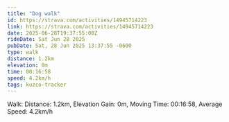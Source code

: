 ```yaml
---
title: "Dog walk"
id: https://strava.com/activities/14945714223
link: https://strava.com/activities/14945714223
date: 2025-06-28T19:37:55:00Z
rideDate: Sat Jun 28 2025
pubDate: Sat, 28 Jun 2025 13:37:55 -0600
type: walk
distance: 1.2km
elevation: 0m
time: 00:16:58
speed: 4.2km/h
tags: kuzco-tracker
---
```

Walk: Distance: 1.2km, Elevation Gain: 0m, Moving Time: 00:16:58, Average Speed: 4.2km/h